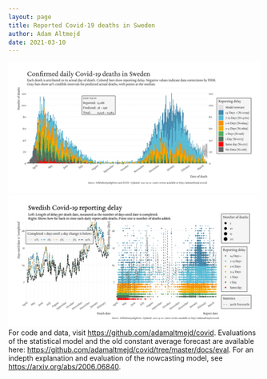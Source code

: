 ```yaml
---
layout: page
title: Reported Covid-19 deaths in Sweden
author: Adam Altmejd
date: 2021-03-10
---
```


![Graph of Swedish Covid-19 deaths with reporting delay.](deaths_lag_sweden_2021-03-10.png "Swedish Covid-19 deaths.")
![Graph of Swedish Covid-19 reporting delay in daily deaths.](lag_trend_sweden_2021-03-10.png "Trend in Swedish Covid-19 mortality reporting delay.")
For code and data, visit <https://github.com/adamaltmejd/covid>.
Evaluations of the statistical model and the old constant average forecast are available here: <https://github.com/adamaltmejd/covid/tree/master/docs/eval>.
For an indepth explanation and evaluation of the nowcasting model, see <https://arxiv.org/abs/2006.06840>.
